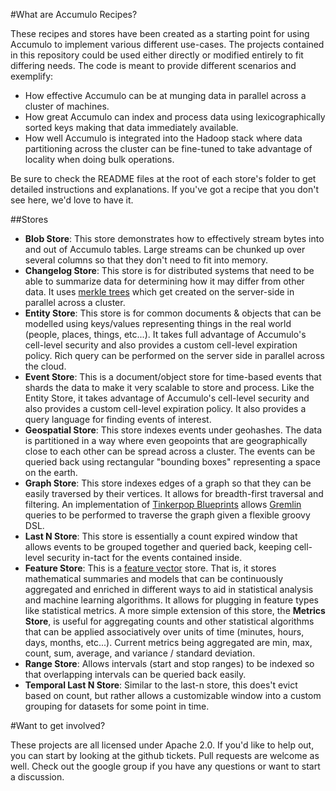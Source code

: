 #What are Accumulo Recipes?

These recipes and stores have been created as a starting point for using Accumulo to implement various different use-cases. The projects contained in this repository could be used either directly or modified entirely to fit differing needs. The code is meant to provide different scenarios and exemplify:

- How effective Accumulo can be at munging data in parallel across a cluster of machines. 
- How great Accumulo can index and process data using lexicographically sorted keys making that data immediately available.
- How well Accumulo is integrated into the Hadoop stack where data partitioning across the cluster can be fine-tuned to take advantage of locality when doing bulk operations.


Be sure to check the README files at the root of each store's folder to get detailed instructions and explanations. If you've got a recipe that you don't see here, we'd love to have it. 

##Stores

- <b>Blob Store</b>: This store demonstrates how to effectively stream bytes into and out of Accumulo tables. Large streams can be chunked up over several columns so that they don't need to fit into memory.
- <b>Changelog Store</b>: This store is for distributed systems that need to be able to summarize data for determining how it may differ from other data. It uses [merkle trees](http://en.wikipedia.org/wiki/Merkle_tree) which get created on the server-side in parallel across a cluster.
- <b>Entity Store</b>: This store is for common documents & objects that can be modelled using keys/values representing things in the real world (people, places, things, etc...). It takes full advantage of Accumulo's cell-level security and also provides a custom cell-level expiration policy. Rich query can be performed on the server side in parallel across the cloud. 
- <b>Event Store</b>: This is a document/object store for time-based events that shards the data to make it very scalable to store and process. Like the Entity Store, it takes advantage of Accumulo's cell-level security and also provides a custom cell-level expiration policy. It also provides a query language for finding events of interest.
- <b>Geospatial Store</b>: This store indexes events under geohashes. The data is partitioned in a way where even geopoints that are geographically close to each other can be spread across a cluster. The events can be queried back using rectangular "bounding boxes" representing a space on the earth.
- <b>Graph Store</b>: This store indexes edges of a graph so that they can be easily traversed by their vertices. It allows for breadth-first traversal and filtering. An implementation of [Tinkerpop Blueprints](https://github.com/tinkerpop/blueprints/wiki) allows [Gremlin](https://github.com/tinkerpop/gremlin/wiki) queries to be performed to traverse the graph given a flexible groovy DSL.
- <b>Last N Store</b>: This store is essentially a count expired window that allows events to be grouped together and queried back, keeping cell-level security in-tact for the events contained inside.
- <b>Feature Store</b>: This is a [feature vector](http://en.wikipedia.org/wiki/Feature_vector) store. That is, it stores mathematical summaries and models that can be continuously aggregated and enriched in different ways to aid in statistical analysis and machine learning algorithms. It allows for plugging in feature types like statistical metrics. A more simple extension of this store, the <b>Metrics Store</b>, is useful for aggregating counts and other statistical algorithms that can be applied associatively over units of time (minutes, hours, days, months, etc...). Current metrics being aggregated are min, max, count, sum, average, and variance / standard deviation.
- <b>Range Store</b>: Allows intervals (start and stop ranges) to be indexed so that overlapping intervals can be queried back easily.
- <b>Temporal Last N Store</b>: Similar to the last-n store, this does't evict based on count, but rather allows a customizable window into a custom grouping for datasets for some point in time.

#Want to get involved?

These projects are all licensed under Apache 2.0. If you'd like to help out, you can start by looking at the github tickets. Pull requests are welcome as well. Check out the google group if you have any questions or want to start a discussion.
